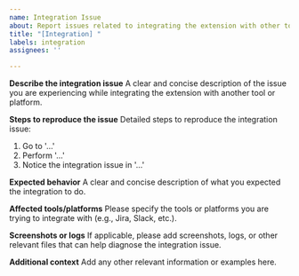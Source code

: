 ```yaml
---
name: Integration Issue
about: Report issues related to integrating the extension with other tools or platforms
title: "[Integration] "
labels: integration
assignees: ''

---
```


<!-- Reminder: Please add a label with the extension's slug name (e.g., "extension-name") to this issue. -->

**Describe the integration issue**
A clear and concise description of the issue you are experiencing while integrating the extension with another tool or platform.

**Steps to reproduce the issue**
Detailed steps to reproduce the integration issue:
1. Go to '...'
2. Perform '...'
3. Notice the integration issue in '...'

**Expected behavior**
A clear and concise description of what you expected the integration to do.

**Affected tools/platforms**
Please specify the tools or platforms you are trying to integrate with (e.g., Jira, Slack, etc.).

**Screenshots or logs**
If applicable, please add screenshots, logs, or other relevant files that can help diagnose the integration issue.

**Additional context**
Add any other relevant information or examples here.
